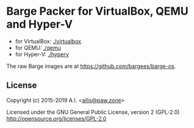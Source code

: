 # Barge Packer for VirtualBox, QEMU and Hyper-V

- for VirtualBox: [./virtualbox](./virtualbox)
- for QEMU: [./qemu](./qemu)
- for Hyper-V: [./hyperv](./hyperv)

The raw Barge images are at https://github.com/bargees/barge-os.

## License

Copyright (c) 2015-2019 A.I. &lt;ailis@paw.zone&gt;

Licensed under the GNU General Public License, version 2 (GPL-2.0)  
http://opensource.org/licenses/GPL-2.0
